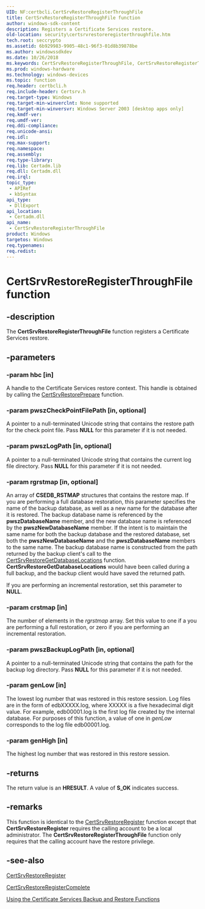 ```yaml
---
UID: NF:certbcli.CertSrvRestoreRegisterThroughFile
title: CertSrvRestoreRegisterThroughFile function
author: windows-sdk-content
description: Registers a Certificate Services restore.
old-location: security\certsrvrestoreregisterthroughfile.htm
tech.root: seccrypto
ms.assetid: 6b929983-9905-48c1-96f3-01d8b39878be
ms.author: windowssdkdev
ms.date: 10/26/2018
ms.keywords: CertSrvRestoreRegisterThroughFile, CertSrvRestoreRegisterThroughFile function [Security], certbcli/CertSrvRestoreRegisterThroughFile, security.certsrvrestoreregisterthroughfile
ms.prod: windows-hardware
ms.technology: windows-devices
ms.topic: function
req.header: certbcli.h
req.include-header: Certsrv.h
req.target-type: Windows
req.target-min-winverclnt: None supported
req.target-min-winversvr: Windows Server 2003 [desktop apps only]
req.kmdf-ver: 
req.umdf-ver: 
req.ddi-compliance: 
req.unicode-ansi: 
req.idl: 
req.max-support: 
req.namespace: 
req.assembly: 
req.type-library: 
req.lib: Certadm.lib
req.dll: Certadm.dll
req.irql: 
topic_type:
 - APIRef
 - kbSyntax
api_type:
 - DllExport
api_location:
 - Certadm.dll
api_name:
 - CertSrvRestoreRegisterThroughFile
product: Windows
targetos: Windows
req.typenames: 
req.redist: 
---
```


# CertSrvRestoreRegisterThroughFile function


## -description


The <b>CertSrvRestoreRegisterThroughFile</b> function registers a Certificate Services restore.


## -parameters




### -param hbc [in]

A handle to the Certificate Services restore context. This handle is obtained by calling 
the <a href="https://msdn.microsoft.com/en-us/library/Aa377007(v=VS.85).aspx">CertSrvRestorePrepare</a> function.


### -param pwszCheckPointFilePath [in, optional]

A pointer to a null-terminated Unicode string that contains the restore path for the check point file. Pass <b>NULL</b> for this parameter if it is not needed.


### -param pwszLogPath [in, optional]

A pointer to a null-terminated Unicode string that contains the current log file directory. Pass <b>NULL</b> for this parameter if it is not needed.


### -param rgrstmap [in, optional]

An array of <b>CSEDB_RSTMAP</b> structures that contains the restore map. If you are performing a full database restoration, this parameter specifies the name of the backup database, as well as a new name for the database after it is restored. The backup database name is referenced by the <b>pwszDatabaseName</b> member, and the new database name is referenced by the <b>pwszNewDatabaseName</b> member. If the intent is to maintain the same name for both the backup database and the restored database, set both the <b>pwszNewDatabaseName</b> and the <b>pwszDatabaseName</b> members to the same name. The backup database name is constructed from the path returned by the backup client's call to 
the <a href="https://msdn.microsoft.com/en-us/library/Aa377003(v=VS.85).aspx">CertSrvRestoreGetDatabaseLocations</a> function. <b>CertSrvRestoreGetDatabaseLocations</b> would have been called during a full backup, and the backup client would have saved the returned path.

If you are performing an incremental restoration, set this parameter to <b>NULL</b>.


### -param crstmap [in]

The number of elements in the <i>rgrstmap</i> array. Set this value to one if a you are performing a full restoration, or zero if you are performing an incremental restoration.


### -param pwszBackupLogPath [in, optional]

A pointer to a null-terminated Unicode string that contains the path for the backup log directory. Pass <b>NULL</b> for this parameter if it is not needed.


### -param genLow [in]

The lowest log number that was restored in this restore session. Log files are in the form of edbXXXXX.log, where XXXXX is a five hexadecimal digit value. For example, edb00001.log is the first log file created by the internal database. For purposes of this function, a value of one in <i>genLow</i> corresponds to the log file edb00001.log.


### -param genHigh [in]

The highest log number that was restored in this restore session.


## -returns



The return value is an <b>HRESULT</b>. A value of <b>S_OK</b> indicates success.




## -remarks



This function is identical to the <a href="https://msdn.microsoft.com/en-us/library/Aa377010(v=VS.85).aspx">CertSrvRestoreRegister</a> function except that <b>CertSrvRestoreRegister</b> requires the calling account to be a local administrator. The <b>CertSrvRestoreRegisterThroughFile</b> function only requires that the calling account have the restore privilege.




## -see-also




<a href="https://msdn.microsoft.com/en-us/library/Aa377010(v=VS.85).aspx">CertSrvRestoreRegister</a>



<a href="https://msdn.microsoft.com/en-us/library/Aa377015(v=VS.85).aspx">CertSrvRestoreRegisterComplete</a>



<a href="https://msdn.microsoft.com/en-us/library/Aa388174(v=VS.85).aspx">Using the Certificate Services Backup and Restore Functions</a>
 

 


